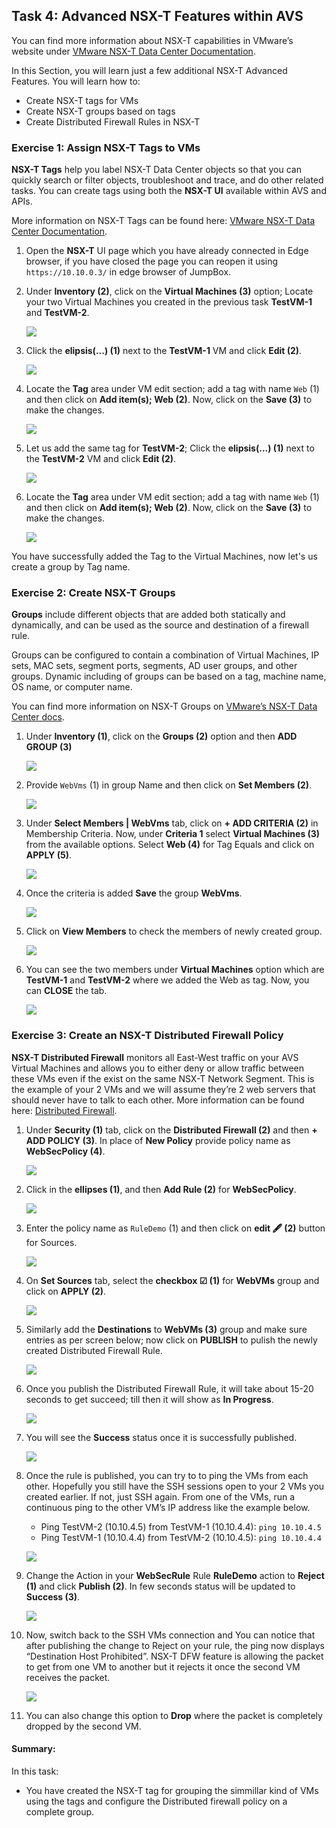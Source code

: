 ## Task 4: Advanced NSX-T Features within AVS
You can find more information about NSX-T capabilities in VMware’s website under [VMware NSX-T Data Center Documentation](https://docs.vmware.com/en/VMware-NSX-T-Data-Center/index.html).

In this Section, you will learn just a few additional NSX-T Advanced Features. You will learn how to:
  * Create NSX-T tags for VMs
  * Create NSX-T groups based on tags
  * Create Distributed Firewall Rules in NSX-T

### Exercise 1: Assign NSX-T Tags to VMs
**NSX-T Tags** help you label NSX-T Data Center objects so that you can quickly search or filter objects, troubleshoot and trace, and do other related tasks.
You can create tags using both the **NSX-T UI** available within AVS and APIs.

More information on NSX-T Tags can be found here: [VMware NSX-T Data Center Documentation](https://docs.vmware.com/en/VMware-NSX-T-Data-Center/3.2/administration/GUID-358DF469-75C8-48C4-B0E2-279E55C7BB3E.html#:~:text=Tags%20Tags%20help%20you%20to%20label%20NSX-T%20Data,create%20tags%20using%20both%20the%20UI%20and%20APIs.).

1. Open the **NSX-T** UI page which you have already connected in Edge browser, if you have closed the page you can reopen it using `https://10.10.0.3/` in edge browser of JumpBox. 

2. Under **Inventory (2)**, click on the **Virtual Machines (3)** option; Locate your two Virtual Machines you created in the previous task **TestVM-1** and **TestVM-2**.
 
   ![](Images/nsx-t-inventory-vms.jpg)
   
3. Click the **elipsis(...) (1)** next to the **TestVM-1** VM and click **Edit (2)**.

   ![](Images/edit-testvm1.jpg)
   
4. Locate the **Tag** area under VM edit section; add a tag with name `Web` (1) and then click on **Add item(s); Web (2)**. Now, click on the **Save (3)** to make the changes.

   ![](Images/testvm1-save-tag.jpg)
   
5. Let us add the same tag for **TestVM-2**;  Click the **elipsis(...) (1)** next to the **TestVM-2** VM and click **Edit (2)**.

   ![](Images/edit-testvm2.jpg)
   
6. Locate the **Tag** area under VM edit section; add a tag with name `Web` (1) and then click on **Add item(s); Web (2)**. Now, click on the **Save (3)** to make the changes.

   ![](Images/testvm2-save-tag.jpg) 
   
You have successfully added the Tag to the Virtual Machines, now let's us create a group by Tag name.

### Exercise 2: Create NSX-T Groups

**Groups** include different objects that are added both statically and dynamically, and can be used as the source and destination of a firewall rule.

Groups can be configured to contain a combination of Virtual Machines, IP sets, MAC sets, segment ports, segments, AD user groups, and other groups. Dynamic including of groups can be based on a tag, machine name, OS name, or computer name.

You can find more information on NSX-T Groups on [VMware’s NSX-T Data Center docs](https://docs.vmware.com/en/VMware-NSX-T-Data-Center/3.2/administration/GUID-9DFF6EE2-2E00-4097-A412-B72472596E4D.html).

1. Under **Inventory (1)**, click on the **Groups (2)** option and then **ADD GROUP (3)**

   ![](Images/groups-add-group.jpg)
  
2. Provide `WebVms` (1) in group Name and then click on **Set Members (2)**.

   ![](Images/add-groups-name.jpg)
   
3. Under **Select Members | WebVms** tab, click on **+ ADD CRITERIA (2)** in Membership Criteria. Now, under **Criteria 1** select **Virtual Machines (3)** from the available options. Select **Web (4)** for Tag Equals and click on **APPLY (5)**. 

   ![](Images/add-criteria.jpg)
   
4. Once the criteria is added **Save** the group **WebVms**.

   ![](Images/save-webvms-group.jpg)
   
5. Click on **View Members** to check the members of newly created group. 

   ![](Images/webvms-view-members.jpg)
   
6. You can see the two members under **Virtual Machines** option which are **TestVM-1** and **TestVM-2** where we added the Web as tag. Now, you can **CLOSE** the tab.

   ![](Images/webvms-review-members.jpg)

### Exercise 3: Create an NSX-T Distributed Firewall Policy

**NSX-T Distributed Firewall** monitors all East-West traffic on your AVS Virtual Machines and allows you to either deny or allow traffic between these VMs even if the exist on the same NSX-T Network Segment. This is the example of your 2 VMs and we will assume they’re 2 web servers that should never have to talk to each other. More information can be found here: [Distributed Firewall](https://docs.vmware.com/en/VMware-NSX-T-Data-Center/3.2/administration/GUID-6AB240DB-949C-4E95-A9A7-4AC6EF5E3036.html).

1. Under **Security (1)** tab, click on the **Distributed Firewall (2)** and then **+ ADD POLICY (3)**. In place of **New Policy** provide policy name as **WebSecPolicy (4)**.

   ![](Images/websecpolicy.jpg)
   
2. Click in the **ellipses (1)**, and then **Add Rule (2)** for **WebSecPolicy**.

   ![](Images/websecpolicy-addrule.jpg)
   
3. Enter the policy name as `RuleDemo` (1) and then click on **edit 🖋 (2)** button for Sources.

   ![](Images/websecpolicy-addrule-name.jpg)
   
4. On **Set Sources** tab, select the **checkbox ☑ (1)** for **WebVMs** group and click on **APPLY (2)**.

   ![](Images/websecpolicy-set-sources.jpg)
   
5. Similarly add the **Destinations** to **WebVMs (3)** group and make sure entries as per screen below; now click on **PUBLISH** to pulish the newly created Distributed Firewall Rule.

   ![](Images/websecpolicy-publish.jpg)
   
6. Once you publish the Distributed Firewall Rule, it will take about 15-20 seconds to get succeed; till then it will show as **In Progress**.

   ![](Images/websecpolicy-publish-inprogress.jpg)
   
7. You will see the **Success** status once it is successfully published.

   ![](Images/websecpolicy-publish-success.jpg)
   
8. Once the rule is published, you can try to to ping the VMs from each other. Hopefully you still have the SSH sessions open to your 2 VMs you created earlier. If not, just SSH again. From one of the VMs, run a continuous ping to the other VM’s IP address like the example below.
   * Ping TestVM-2 (10.10.4.5) from TestVM-1 (10.10.4.4): `ping 10.10.4.5`
   * Ping TestVM-1 (10.10.4.4) from TestVM-2 (10.10.4.5): `ping 10.10.4.4`

    ![](Images/websecpolicy-test-allowed-pingvms.jpg)
   
9. Change the Action in your **WebSecRule** Rule **RuleDemo** action to **Reject (1)** and click **Publish (2)**. In few seconds status will be updated to **Success (3)**.

   ![](Images/websecpolicy-test-reject-pingvms.jpg)

10. Now, switch back to the SSH VMs connection and You can notice that after publishing the change to Reject on your rule, the ping now displays “Destination Host Prohibited”. NSX-T DFW feature is allowing the packet to get from one VM to another but it rejects it once the second VM receives the packet.

    ![](Images/websecpolicy-test-rejected.jpg)
   
11. You can also change this option to **Drop** where the packet is completely dropped by the second VM.


#### Summary: 
In this task: 
 * You have created the NSX-T tag for grouping the simmillar kind of VMs using the tags and configure the Distributed firewall policy on a complete group.
